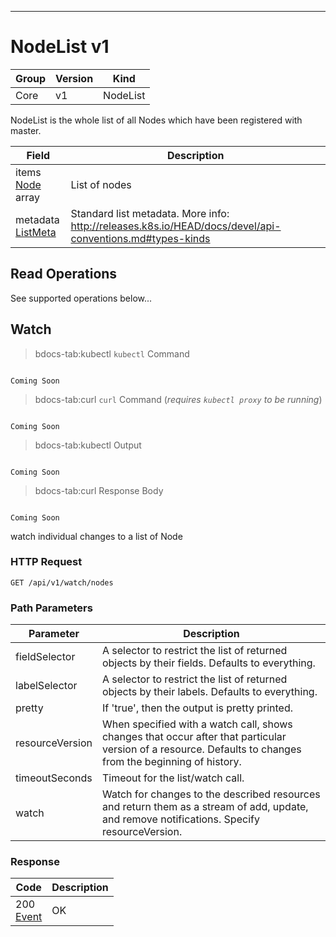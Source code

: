 

-----------
# NodeList v1



Group        | Version     | Kind
------------ | ---------- | -----------
Core | v1 | NodeList







NodeList is the whole list of all Nodes which have been registered with master.



Field        | Description
------------ | -----------
items <br /> [Node](#node-v1) array | List of nodes
metadata <br /> [ListMeta](#listmeta-unversioned) | Standard list metadata. More info: http://releases.k8s.io/HEAD/docs/devel/api-conventions.md#types-kinds





## <strong>Read Operations</strong>

See supported operations below...

## Watch

>bdocs-tab:kubectl `kubectl` Command

```bdocs-tab:kubectl_shell

Coming Soon

```

>bdocs-tab:curl `curl` Command (*requires `kubectl proxy` to be running*)

```bdocs-tab:curl_shell

Coming Soon

```

>bdocs-tab:kubectl Output

```bdocs-tab:kubectl_json

Coming Soon

```
>bdocs-tab:curl Response Body

```bdocs-tab:curl_json

Coming Soon

```



watch individual changes to a list of Node

### HTTP Request

`GET /api/v1/watch/nodes`

### Path Parameters

Parameter    | Description
------------ | -----------
fieldSelector <br />  | A selector to restrict the list of returned objects by their fields. Defaults to everything.
labelSelector <br />  | A selector to restrict the list of returned objects by their labels. Defaults to everything.
pretty <br />  | If 'true', then the output is pretty printed.
resourceVersion <br />  | When specified with a watch call, shows changes that occur after that particular version of a resource. Defaults to changes from the beginning of history.
timeoutSeconds <br />  | Timeout for the list/watch call.
watch <br />  | Watch for changes to the described resources and return them as a stream of add, update, and remove notifications. Specify resourceVersion.


### Response

Code         | Description
------------ | -----------
200 <br /> [Event](#event-versioned) | OK




